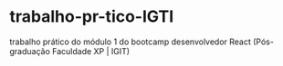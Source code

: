# trabalho-pr-tico-IGTI
trabalho prático do módulo 1 do bootcamp desenvolvedor React (Pós-graduação Faculdade XP | IGIT)

